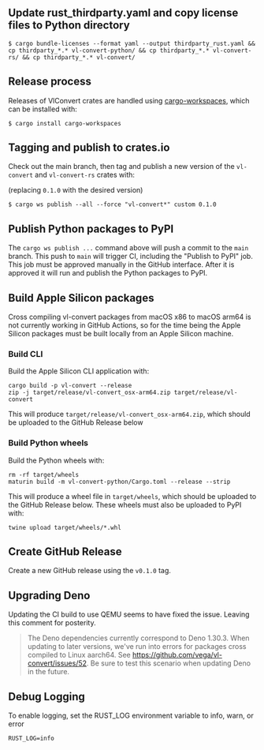 ## Update rust_thirdparty.yaml and copy license files to Python directory

```
$ cargo bundle-licenses --format yaml --output thirdparty_rust.yaml && cp thirdparty_*.* vl-convert-python/ && cp thirdparty_*.* vl-convert-rs/ && cp thirdparty_*.* vl-convert/

```

## Release process
Releases of VlConvert crates are handled using [cargo-workspaces](https://github.com/pksunkara/cargo-workspaces), which can be installed with:

```
$ cargo install cargo-workspaces
```

## Tagging and publish to crates.io
Check out the main branch, then tag and publish a new version of the `vl-convert` and `vl-convert-rs` crates with:

(replacing `0.1.0` with the desired version)
```
$ cargo ws publish --all --force "vl-convert*" custom 0.1.0
```

## Publish Python packages to PyPI
The `cargo ws publish ...` command above will push a commit to the `main` branch. This push to `main` will trigger CI, including the "Publish to PyPI" job. This job must be approved manually in the GitHub interface. After it is approved it will run and publish the Python packages to PyPI.

## Build Apple Silicon packages
Cross compiling vl-convert packages from macOS x86 to macOS arm64 is not currently working in GitHub Actions, so for the time being the Apple Silicon packages must be built locally from an Apple Silicon machine.

### Build CLI
Build the Apple Silicon CLI application with:
```
cargo build -p vl-convert --release
zip -j target/release/vl-convert_osx-arm64.zip target/release/vl-convert
```

This will produce `target/release/vl-convert_osx-arm64.zip`, which should be uploaded to the GitHub Release below

### Build Python wheels
Build the Python wheels with:
```
rm -rf target/wheels
maturin build -m vl-convert-python/Cargo.toml --release --strip 
```

This will produce a wheel file in `target/wheels`, which should be uploaded to the GitHub Release below. These wheels must also be uploaded to PyPI with:

```
twine upload target/wheels/*.whl
```

## Create GitHub Release
Create a new GitHub release using the `v0.1.0` tag.

## Upgrading Deno
Updating the CI build to use QEMU seems to have fixed the issue. Leaving this comment for posterity.

 > The Deno dependencies currently correspond to Deno 1.30.3. When updating to later versions, we've run into errors for packages cross compiled to Linux aarch64. See https://github.com/vega/vl-convert/issues/52. Be sure to test this scenario when updating Deno in the future.

## Debug Logging
To enable logging, set the RUST_LOG environment variable to info, warn, or error
```
RUST_LOG=info
```
